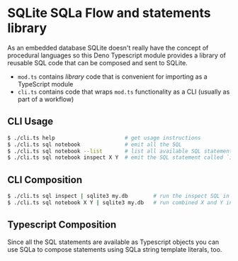 # SQLite SQLa Flow and statements library

As an embedded database SQLite doesn't really have the concept of procedural
languages so this Deno Typescript module provides a library of reusable SQL code
that can be composed and sent to SQLite.

- `mod.ts` contains _library_ code that is convenient for importing as a
  TypeScript module
- `cli.ts` contains code that wraps `mod.ts` functionality as a CLI (usually as
  part of a workflow)

## CLI Usage

```bash
$ ./cli.ts help                      # get usage instructions
$ ./cli.ts sql notebook              # emit all the SQL
$ ./cli.ts sql notebook --list       # list all available SQL statement keys
$ ./cli.ts sql notebook inspect X Y  # emit the SQL statement called `inspect`, then `X`, then `Y`
```

## CLI Composition

```bash
$ ./cli.ts sql inspect | sqlite3 my.db        # run the inspect SQL in my.db
$ ./cli.ts sql notebook X Y | sqlite3 my.db   # run combined X and Y in my.db
```

## Typescript Composition

Since all the SQL statements are available as Typescript objects you can use
SQLa to compose statements using SQLa string template literals, too.
